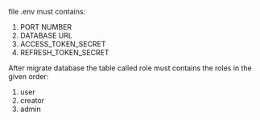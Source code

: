 file .env must contains: 
1. PORT NUMBER
2. DATABASE URL
3. ACCESS_TOKEN_SECRET 
4. REFRESH_TOKEN_SECRET

After migrate database the table called role must contains the roles in the given order: 
1. user
2. creator
3. admin
